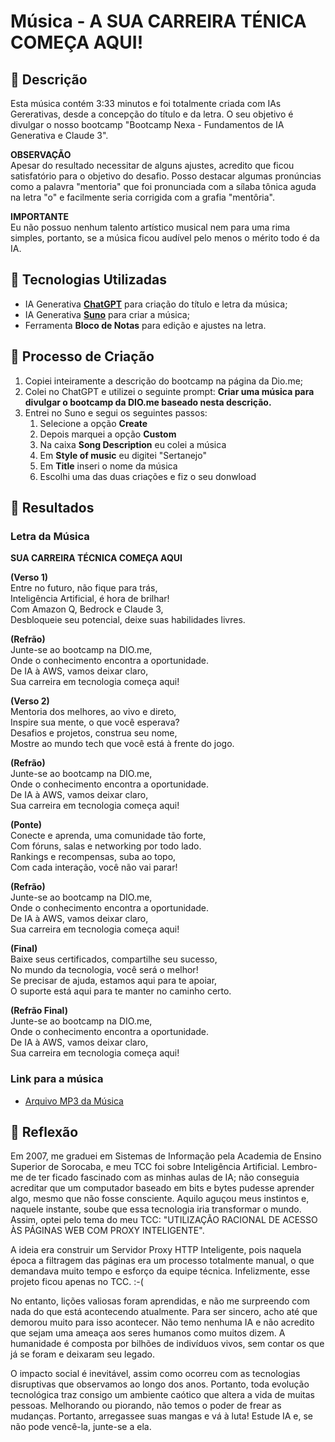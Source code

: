 # Música - A SUA CARREIRA TÉNICA COMEÇA AQUI!

## 📒 Descrição
Esta música contém 3:33 minutos e foi totalmente criada com IAs Gererativas, desde a concepção do título e da letra. O seu objetivo é divulgar o nosso bootcamp "Bootcamp Nexa - Fundamentos de IA Generativa e Claude 3". 

**OBSERVAÇÃO**  
Apesar do resultado necessitar de alguns ajustes, acredito que ficou satisfatório para o objetivo do desafio. Posso destacar algumas pronúncias como a palavra "mentoria" que foi pronunciada com a sílaba tônica aguda na letra "o" e facilmente seria corrigida com a grafia "mentôria".

**IMPORTANTE**  
Eu não possuo nenhum talento artístico musical nem para uma rima simples, portanto, se a música ficou audível pelo menos o mérito todo é da IA.

## 🤖 Tecnologias Utilizadas
- IA Generativa **[ChatGPT](https://chat.openai.com)** para criação do título e letra da música;
- IA Generativa **[Suno](https://suno.com/)** para criar a música;
- Ferramenta **Bloco de Notas** para edição e ajustes na letra.

## 🧐 Processo de Criação
1. Copiei inteiramente a descrição do bootcamp na página da Dio.me;
2. Colei no ChatGPT e utilizei o seguinte prompt: **Criar uma música para divulgar o bootcamp da DIO.me baseado nesta descrição.**
3. Entrei no Suno e segui os seguintes passos:
   1. Selecione a opção **Create**
   2. Depois marquei a opção **Custom**
   3. Na caixa **Song Description** eu colei a música
   4. Em **Style of music** eu digitei "Sertanejo"
   5. Em **Title** inseri o nome da música
   6. Escolhi uma das duas criações e fiz o seu donwload

## 🚀 Resultados
### Letra da Música
**SUA CARREIRA TÉCNICA COMEÇA AQUI**

**(Verso 1)**  
Entre no futuro, não fique para trás,  
Inteligência Artificial, é hora de brilhar!  
Com Amazon Q, Bedrock e Claude 3,  
Desbloqueie seu potencial, deixe suas habilidades livres.  


**(Refrão)**  
Junte-se ao bootcamp na DIO.me,  
Onde o conhecimento encontra a oportunidade.  
De IA à AWS, vamos deixar claro,  
Sua carreira em tecnologia começa aqui!  


**(Verso 2)**  
Mentoria dos melhores, ao vivo e direto,  
Inspire sua mente, o que você esperava?  
Desafios e projetos, construa seu nome,  
Mostre ao mundo tech que você está à frente do jogo.  


**(Refrão)**  
Junte-se ao bootcamp na DIO.me,  
Onde o conhecimento encontra a oportunidade.  
De IA à AWS, vamos deixar claro,  
Sua carreira em tecnologia começa aqui!  

**(Ponte)**  
Conecte e aprenda, uma comunidade tão forte,  
Com fóruns, salas e networking por todo lado.  
Rankings e recompensas, suba ao topo,  
Com cada interação, você não vai parar!  


**(Refrão)**  
Junte-se ao bootcamp na DIO.me,  
Onde o conhecimento encontra a oportunidade.  
De IA à AWS, vamos deixar claro,  
Sua carreira em tecnologia começa aqui!  


**(Final)**  
Baixe seus certificados, compartilhe seu sucesso,  
No mundo da tecnologia, você será o melhor!  
Se precisar de ajuda, estamos aqui para te apoiar,  
O suporte está aqui para te manter no caminho certo.  


**(Refrão Final)**  
Junte-se ao bootcamp na DIO.me,  
Onde o conhecimento encontra a oportunidade.  
De IA à AWS, vamos deixar claro,  
Sua carreira em tecnologia começa aqui!  


### Link para a música
- [Arquivo MP3 da Música](/Sua_Carreira_Tech_Comeca_Aqui.mp3)

## 💭 Reflexão
Em 2007, me graduei em Sistemas de Informação pela Academia de Ensino Superior de Sorocaba, e meu TCC foi sobre Inteligência Artificial. Lembro-me de ter ficado fascinado com as minhas aulas de IA; não conseguia acreditar que um computador baseado em bits e bytes pudesse aprender algo, mesmo que não fosse consciente. Aquilo aguçou meus instintos e, naquele instante, soube que essa tecnologia iria transformar o mundo. Assim, optei pelo tema do meu TCC: "UTILIZAÇÃO RACIONAL DE ACESSO ÀS PÁGINAS WEB COM PROXY INTELIGENTE".

A ideia era construir um Servidor Proxy HTTP Inteligente, pois naquela época a filtragem das páginas era um processo totalmente manual, o que demandava muito tempo e esforço da equipe técnica. Infelizmente, esse projeto ficou apenas no TCC. :-(

No entanto, lições valiosas foram aprendidas, e não me surpreendo com nada do que está acontecendo atualmente. Para ser sincero, acho até que demorou muito para isso acontecer. Não temo nenhuma IA e não acredito que sejam uma ameaça aos seres humanos como muitos dizem. A humanidade é composta por bilhões de indivíduos vivos, sem contar os que já se foram e deixaram seu legado.

O impacto social é inevitável, assim como ocorreu com as tecnologias disruptivas que observamos ao longo dos anos. Portanto, toda evolução tecnológica traz consigo um ambiente caótico que altera a vida de muitas pessoas. Melhorando ou piorando, não temos o poder de frear as mudanças. Portanto, arregassee suas mangas e vá à luta! Estude IA e, se não pode vencê-la, junte-se a ela.
